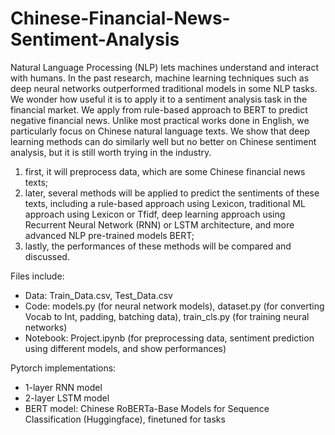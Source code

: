 # Chinese-Financial-News-Sentiment-Analysis

Natural Language Processing (NLP) lets machines understand and interact with humans. 
In the past research, machine learning techniques such as deep neural networks outperformed traditional models in some NLP tasks. 
We wonder how useful it is to apply it to a sentiment analysis task in the financial market.
We apply from rule-based approach to BERT to predict negative financial news.
Unlike most practical works done in English, we particularly focus on Chinese natural language texts.
We show that deep learning methods can do similarly well but no better on Chinese sentiment analysis,
but it is still worth trying in the industry.

1. first, it will preprocess data, which are some Chinese financial news texts;
2. later, several methods will be applied to predict the sentiments of these texts, including a rule-based approach using Lexicon, 
traditional ML approach using Lexicon or Tfidf,
deep learning approach using Recurrent Neural Network (RNN) or LSTM architecture,
and more advanced NLP pre-trained models BERT;
3. lastly, the performances of these methods will be compared and discussed.

Files include:  
* Data: Train_Data.csv, Test_Data.csv  
* Code: models.py (for neural network models), dataset.py (for converting Vocab to Int, padding, batching data), train_cls.py (for training neural networks)  
* Notebook: Project.ipynb (for preprocessing data, sentiment prediction using different models, and show performances)  
<!-- * Report: Final_Report.pdf (detailed explanation of the project)   -->

Pytorch implementations:
* 1-layer RNN model
* 2-layer LSTM model
* BERT model: Chinese RoBERTa-Base Models for Sequence Classification (Huggingface), finetuned for tasks
